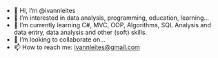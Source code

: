 - 👋 Hi, I’m @ivannleites
- 👀 I’m interested in data analysis, programming, education, learning...
- 🌱 I’m currently learning C#, MVC, OOP, Algorithms, SQL Analysis and data entry, data analysis and other (soft) skills.
- 💞️ I’m looking to collaborate on...
- 📫 How to reach me: ivannleites@gmail.com

<!---
ivannleites/ivannleites is a ✨ special ✨ repository because its `README.md` (this file) appears on your GitHub profile.
You can click the Preview link to take a look at your changes.
--->
